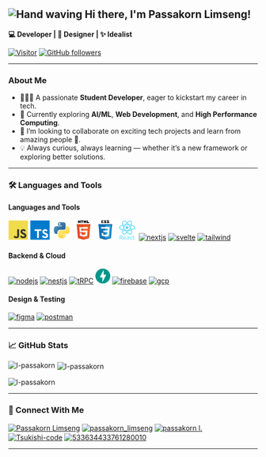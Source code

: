 ## <img src="https://user-images.githubusercontent.com/18350557/176309783-0785949b-9127-417c-8b55-ab5a4333674e.gif" alt="Hand waving" width="40px"/> Hi there, I'm Passakorn Limseng!  

**💻 Developer | 🎨 Designer | ✨ Idealist**  

[![Visitor](https://komarev.com/ghpvc/?username=l-passakorn&label=Profile%20views&color=0e75b6&style=flat)](https://github.com/l-passakorn)  [![GitHub followers](https://img.shields.io/github/followers/l-passakorn?style=social&label=Follow)](https://github.com/l-passakorn?tab=followers)  

---

### About Me  

- 🧑🏼‍🎓 A passionate **Student Developer**, eager to kickstart my career in tech.  
- 🌱 Currently exploring **AI/ML**, **Web Development**, and **High Performance Computing**.  
- 👯 I’m looking to collaborate on exciting tech projects and learn from amazing people 🥰.  
- 💡 Always curious, always learning — whether it’s a new framework or exploring better solutions.  

---

### 🛠️ Languages and Tools  

#### Languages and Tools  
<p align="left">
  <a href="https://developer.mozilla.org/en-US/docs/Web/JavaScript" target="_blank" rel="noreferrer"><img src="https://raw.githubusercontent.com/devicons/devicon/master/icons/javascript/javascript-original.svg" alt="javascript" width="40" height="40"/></a>
  <a href="https://www.typescriptlang.org/" target="_blank" rel="noreferrer"><img src="https://raw.githubusercontent.com/devicons/devicon/master/icons/typescript/typescript-original.svg" alt="typescript" width="40" height="40"/></a>
  <a href="https://www.python.org" target="_blank" rel="noreferrer"><img src="https://raw.githubusercontent.com/devicons/devicon/master/icons/python/python-original.svg" alt="python" width="40" height="40"/></a>
  <a href="https://www.w3.org/html/" target="_blank" rel="noreferrer"><img src="https://raw.githubusercontent.com/devicons/devicon/master/icons/html5/html5-original-wordmark.svg" alt="html5" width="40" height="40"/></a>
  <a href="https://www.w3schools.com/css/" target="_blank" rel="noreferrer"><img src="https://raw.githubusercontent.com/devicons/devicon/master/icons/css3/css3-original-wordmark.svg" alt="css3" width="40" height="40"/></a>
  <a href="https://reactjs.org/" target="_blank" rel="noreferrer"><img src="https://raw.githubusercontent.com/devicons/devicon/master/icons/react/react-original-wordmark.svg" alt="react" width="40" height="40"/></a>
  <a href="https://nextjs.org" target="_blank" rel="noreferrer"><img src="https://img.icons8.com/fluent-systems-filled/512/FFFFFF/nextjs.png" alt="nextjs" width="40" height="40"/></a>
  <a href="https://svelte.dev" target="_blank" rel="noreferrer"><img src="https://upload.wikimedia.org/wikipedia/commons/1/1b/Svelte_Logo.svg" alt="svelte" width="40" height="40"/></a>
  <a href="https://tailwindcss.com/" target="_blank" rel="noreferrer"><img src="https://www.vectorlogo.zone/logos/tailwindcss/tailwindcss-icon.svg" alt="tailwind" width="40" height="40"/></a>
</p>

#### Backend & Cloud  
<p align="left">
  <a href="https://nodejs.org" target="_blank" rel="noreferrer"><img src="https://static-00.iconduck.com/assets.00/nodejs-icon-1024x1024-yntsrxq0.png" alt="nodejs" width="30" height="30"/></a>
  <a href="https://nestjs.com/" target="_blank" rel="noreferrer"><img src="https://i.namu.wiki/i/X7RPRZJiL_bDk-b5yfaeCqEaINp3iwm7ngVhzN9LDg4hNjz0Bs3QTo7pgbCfGW3xp_sQZxMGUfnxBAXGNFwGKw.svg" alt="nestjs" width="30" height="30"/></a>
  <a href="https://trpc.io" target="_blank" rel="noreferrer"><img src="https://svgmix.com/uploads/643ab4-trpc-icon.svg" alt="tRPC" width="30" height="30"/></a>
  <a href="https://fastapi.tiangolo.com/" target="_blank" rel="noreferrer"><img src="https://raw.githubusercontent.com/devicons/devicon/master/icons/fastapi/fastapi-original.svg" alt="fastapi" width="30" height="30"/></a>
  <a href="https://firebase.google.com/" target="_blank" rel="noreferrer"><img src="https://www.vectorlogo.zone/logos/firebase/firebase-icon.svg" alt="firebase" width="30" height="30"/></a>
  <a href="https://cloud.google.com" target="_blank" rel="noreferrer"><img src="https://www.vectorlogo.zone/logos/google_cloud/google_cloud-icon.svg" alt="gcp" width="30" height="30"/></a>
</p>

#### Design & Testing  
<p align="left">
  <a href="https://www.figma.com/" target="_blank" rel="noreferrer"><img src="https://www.vectorlogo.zone/logos/figma/figma-icon.svg" alt="figma" width="40" height="40"/></a>
  <a href="https://www.postman.com/" target="_blank" rel="noreferrer"><img src="https://www.vectorlogo.zone/logos/getpostman/getpostman-icon.svg" alt="postman" width="40" height="40"/></a>
</p>

---

### 📈 GitHub Stats  

<p><img align="left" src="https://github-readme-stats.vercel.app/api/top-langs?username=l-passakorn&show_icons=true&locale=en&layout=compact" alt="l-passakorn" /></p>  

<p>&nbsp;<img align="center" src="https://github-readme-stats.vercel.app/api?username=l-passakorn&show_icons=true&locale=en" alt="l-passakorn" /></p>  

<p><img align="center" src="https://github-readme-streak-stats.herokuapp.com/?user=l-passakorn&" alt="l-passakorn" /></p>  

---

### 🤝 Connect With Me  

<p align="left">
  <a href="https://www.facebook.com/passakornlimseng/" target="blank"><img align="center" src="https://raw.githubusercontent.com/rahuldkjain/github-profile-readme-generator/master/src/images/icons/Social/facebook.svg" alt="Passakorn Limseng" height="30" width="40" /></a>
  <a href="https://instagram.com/passakorn_limseng" target="blank"><img align="center" src="https://raw.githubusercontent.com/rahuldkjain/github-profile-readme-generator/master/src/images/icons/Social/instagram.svg" alt="passakorn_limseng" height="30" width="40" /></a>
  <a href="https://www.hackerrank.com/passakornlimseng" target="blank"><img align="center" src="https://raw.githubusercontent.com/rahuldkjain/github-profile-readme-generator/master/src/images/icons/Social/hackerrank.svg" alt="passakorn l." height="30" width="40" /></a>
  <a href="https://www.leetcode.com/Tsukishi-code" target="blank"><img align="center" src="https://raw.githubusercontent.com/rahuldkjain/github-profile-readme-generator/master/src/images/icons/Social/leet-code.svg" alt="Tsukishi-code" height="30" width="40" /></a>
  <a href="https://discordapp.com/users/533634433761280010" target="blank"><img align="center" src="https://raw.githubusercontent.com/rahuldkjain/github-profile-readme-generator/master/src/images/icons/Social/discord.svg" alt="533634433761280010" height="30" width="40" /></a>
</p>  

---
